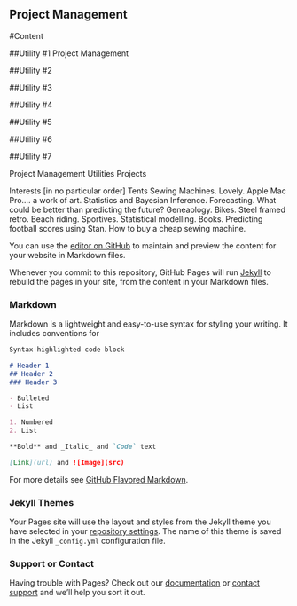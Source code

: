 ## Project Management

#Content

##Utility #1 Project Management

##Utility #2

##Utility #3

##Utility #4

##Utility #5

##Utility #6

##Utility #7

Project Management
Utilities
Projects

Interests [in no particular order]
Tents
Sewing Machines.  Lovely.
Apple Mac Pro….  a work of art.
Statistics and Bayesian Inference.
Forecasting.  What could be better than predicting the future?
Geneaology.
Bikes.
Steel framed retro.
Beach riding.
Sportives.
Statistical modelling.
Books.
Predicting football scores using Stan.
How to buy a cheap sewing machine.


You can use the [editor on GitHub](https://github.com/louismehr/louismehr.github.io/edit/master/index.md) to maintain and preview the content for your website in Markdown files.

Whenever you commit to this repository, GitHub Pages will run [Jekyll](https://jekyllrb.com/) to rebuild the pages in your site, from the content in your Markdown files.

### Markdown

Markdown is a lightweight and easy-to-use syntax for styling your writing. It includes conventions for

```markdown
Syntax highlighted code block

# Header 1
## Header 2
### Header 3

- Bulleted
- List

1. Numbered
2. List

**Bold** and _Italic_ and `Code` text

[Link](url) and ![Image](src)
```

For more details see [GitHub Flavored Markdown](https://guides.github.com/features/mastering-markdown/).

### Jekyll Themes

Your Pages site will use the layout and styles from the Jekyll theme you have selected in your [repository settings](https://github.com/louismehr/louismehr.github.io/settings). The name of this theme is saved in the Jekyll `_config.yml` configuration file.

### Support or Contact

Having trouble with Pages? Check out our [documentation](https://docs.github.com/categories/github-pages-basics/) or [contact support](https://github.com/contact) and we’ll help you sort it out.

